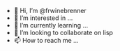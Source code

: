 - 👋 Hi, I’m @frwinebrenner
- 👀 I’m interested in ...
- 🌱 I’m currently learning ...
- 💞️ I’m looking to collaborate on lisp
- 📫 How to reach me ...

<!---
frwinebrenner/frwinebrenner is a ✨ special ✨ repository because its `README.md` (this file) appears on your GitHub profile.
You can click the Preview link to take a look at your changes.
--->
